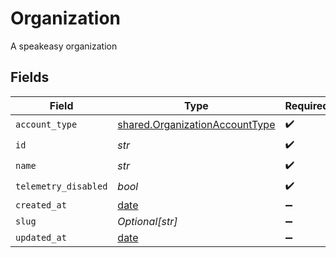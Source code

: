 # Organization

A speakeasy organization


## Fields

| Field                                                                            | Type                                                                             | Required                                                                         | Description                                                                      |
| -------------------------------------------------------------------------------- | -------------------------------------------------------------------------------- | -------------------------------------------------------------------------------- | -------------------------------------------------------------------------------- |
| `account_type`                                                                   | [shared.OrganizationAccountType](../../models/shared/organizationaccounttype.md) | :heavy_check_mark:                                                               | N/A                                                                              |
| `id`                                                                             | *str*                                                                            | :heavy_check_mark:                                                               | N/A                                                                              |
| `name`                                                                           | *str*                                                                            | :heavy_check_mark:                                                               | N/A                                                                              |
| `telemetry_disabled`                                                             | *bool*                                                                           | :heavy_check_mark:                                                               | N/A                                                                              |
| `created_at`                                                                     | [date](https://docs.python.org/3/library/datetime.html#date-objects)             | :heavy_minus_sign:                                                               | N/A                                                                              |
| `slug`                                                                           | *Optional[str]*                                                                  | :heavy_minus_sign:                                                               | N/A                                                                              |
| `updated_at`                                                                     | [date](https://docs.python.org/3/library/datetime.html#date-objects)             | :heavy_minus_sign:                                                               | N/A                                                                              |